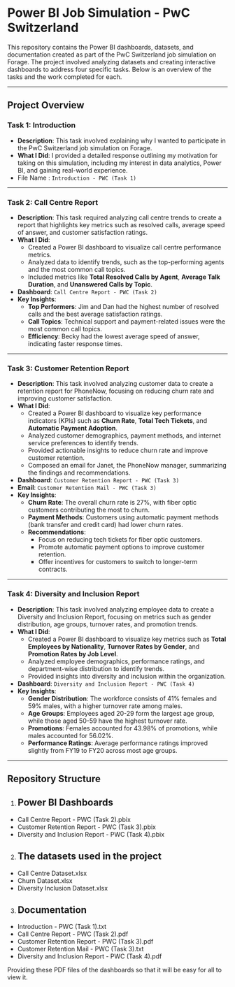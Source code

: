 
# Power BI Job Simulation - PwC Switzerland

This repository contains the Power BI dashboards, datasets, and documentation created as part of the PwC Switzerland job simulation on Forage. The project involved analyzing datasets and creating interactive dashboards to address four specific tasks. Below is an overview of the tasks and the work completed for each.

---

## Project Overview

### Task 1: Introduction
- **Description**: This task involved explaining why I wanted to participate in the PwC Switzerland job simulation on Forage.
- **What I Did**: I provided a detailed response outlining my motivation for taking on this simulation, including my interest in data analytics, Power BI, and gaining real-world experience.
- File Name : `Introduction - PWC (Task 1)`

---

### Task 2: Call Centre Report
- **Description**: This task required analyzing call centre trends to create a report that highlights key metrics such as resolved calls, average speed of answer, and customer satisfaction ratings.
- **What I Did**: 
  - Created a Power BI dashboard to visualize call centre performance metrics.
  - Analyzed data to identify trends, such as the top-performing agents and the most common call topics.
  - Included metrics like **Total Resolved Calls by Agent**, **Average Talk Duration**, and **Unanswered Calls by Topic**.
- **Dashboard**: `Call Centre Report - PWC (Task 2)`
- **Key Insights**:
  - **Top Performers**: Jim and Dan had the highest number of resolved calls and the best average satisfaction ratings.
  - **Call Topics**: Technical support and payment-related issues were the most common call topics.
  - **Efficiency**: Becky had the lowest average speed of answer, indicating faster response times.

---

### Task 3: Customer Retention Report
- **Description**: This task involved analyzing customer data to create a retention report for PhoneNow, focusing on reducing churn rate and improving customer satisfaction.
- **What I Did**:
  - Created a Power BI dashboard to visualize key performance indicators (KPIs) such as **Churn Rate**, **Total Tech Tickets**, and **Automatic Payment Adoption**.
  - Analyzed customer demographics, payment methods, and internet service preferences to identify trends.
  - Provided actionable insights to reduce churn rate and improve customer retention.
  - Composed an email for Janet, the PhoneNow manager, summarizing the findings and recommendations.
- **Dashboard**: `Customer Retention Report - PWC (Task 3)`
- **Email**: `Customer Retention Mail - PWC (Task 3)`
- **Key Insights**:
  - **Churn Rate**: The overall churn rate is 27%, with fiber optic customers contributing the most to churn.
  - **Payment Methods**: Customers using automatic payment methods (bank transfer and credit card) had lower churn rates.
  - **Recommendations**:
    - Focus on reducing tech tickets for fiber optic customers.
    - Promote automatic payment options to improve customer retention.
    - Offer incentives for customers to switch to longer-term contracts.

---

### Task 4: Diversity and Inclusion Report
- **Description**: This task involved analyzing employee data to create a Diversity and Inclusion Report, focusing on metrics such as gender distribution, age groups, turnover rates, and promotion trends.
- **What I Did**:
  - Created a Power BI dashboard to visualize key metrics such as **Total Employees by Nationality**, **Turnover Rates by Gender**, and **Promotion Rates by Job Level**.
  - Analyzed employee demographics, performance ratings, and department-wise distribution to identify trends.
  - Provided insights into diversity and inclusion within the organization.
- **Dashboard**: `Diversity and Inclusion Report - PWC (Task 4)`
- **Key Insights**:
  - **Gender Distribution**: The workforce consists of 41% females and 59% males, with a higher turnover rate among males.
  - **Age Groups**: Employees aged 20-29 form the largest age group, while those aged 50-59 have the highest turnover rate.
  - **Promotions**: Females accounted for 43.98% of promotions, while males accounted for 56.02%.
  - **Performance Ratings**: Average performance ratings improved slightly from FY19 to FY20 across most age groups.

---

## Repository Structure
1. ## Power BI Dashboards 
- Call Centre Report - PWC (Task 2).pbix
- Customer Retention Report - PWC (Task 3).pbix
- Diversity and Inclusion Report - PWC (Task 4).pbix

2. ## The datasets used in the project
- Call Centre Dataset.xlsx
- Churn Dataset.xlsx
- Diversity Inclusion Dataset.xlsx

3. ## Documentation
- Introduction - PWC (Task 1).txt
- Call Centre Report - PWC (Task 2).pdf
- Customer Retention Report - PWC (Task 3).pdf
- Customer Retention Mail - PWC (Task 3).txt
- Diversity and Inclusion Report - PWC (Task 4).pdf

Providing these PDF files of the dashboards so that it will be easy for all to view it.


